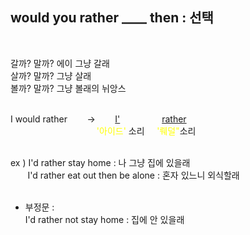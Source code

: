 ## would you rather ____ then : 선택 ##
<br>

갈까? 말까? 에이 그냥 갈래  
살까? 말까? 그냥 살래  
볼까? 말까? 그냥 볼래의 뉘앙스  
<br>

I would rather &nbsp;&nbsp;&nbsp;&nbsp;&nbsp;&nbsp;&nbsp;-> &nbsp;&nbsp;&nbsp;&nbsp;&nbsp;&nbsp;&nbsp;<u>I'</u>&nbsp;&nbsp;&nbsp;&nbsp;&nbsp;&nbsp;&nbsp;&nbsp;&nbsp;&nbsp;&nbsp;&nbsp;&nbsp;&nbsp;&nbsp;&nbsp;&nbsp;<u>rather</u>  
&nbsp;&nbsp;&nbsp;&nbsp;&nbsp;&nbsp;&nbsp;&nbsp;&nbsp;&nbsp;&nbsp;&nbsp;&nbsp;&nbsp;&nbsp;&nbsp;&nbsp;&nbsp;&nbsp;&nbsp;&nbsp;&nbsp;&nbsp;&nbsp;&nbsp;&nbsp;&nbsp;&nbsp;&nbsp;&nbsp;&nbsp;&nbsp;&nbsp;&nbsp;&nbsp;<span style="color:yellow">'아이드'</span> 소리&nbsp;&nbsp;&nbsp;&nbsp;&nbsp;<span style="color:yellow">'뤠덜"</span>소리  
<br>

ex ) I'd rather stay home : 나 그냥 집에 있을래  
&nbsp;&nbsp;&nbsp;&nbsp;&nbsp;&nbsp;&nbsp;I'd rather eat out then be alone : 혼자 있느니 외식할래  
<br>

- 부정문 :   
  I'd rather not stay home : 집에 안 있을래